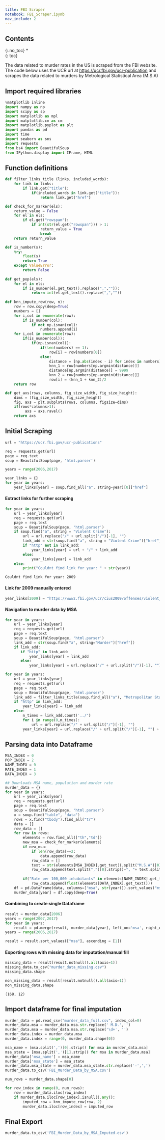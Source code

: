 ```yaml
---
title: FBI Scraper
notebook: FBI_Scraper.ipynb
nav_include: 2
---
```


## Contents
{:.no_toc}
*  
{: toc}


The data related to murder rates in the US is scraped from the FBI website. <br>The code below uses the UCR url at https://ucr.fbi.gov/ucr-publication and scrapes the data related to murders by Metrological Statistical Area (M.S.A)

## Import required libraries



```python
%matplotlib inline
import numpy as np
import scipy as sp
import matplotlib as mpl
import matplotlib.cm as cm
import matplotlib.pyplot as plt
import pandas as pd
import time
import seaborn as sns
import requests
from bs4 import BeautifulSoup
from IPython.display import IFrame, HTML
```


## Function definitions



```python
def filter_links_title (links, included_words):
    for link in links:
        if link.get("title"):
            if(included_words in link.get("title")):
                return link.get("href")

def check_for_marker(els):
    return_value = False
    for el in els:
        if el.get("rowspan"):
            if int(str(el.get("rowspan"))) > 1:
                return_value = True
                break
    return return_value

def is_number(s):
    try:
        float(s)
        return True
    except ValueError:
        return False
    
def get_pop(els):
    for el in els:
        if is_number(el.get_text().replace(",","")):
            return int(el.get_text().replace(",",""))
        
def knn_impute_row(row, n):
    row = row.copy(deep=True)
    numbers = []
    for i,col in enumerate(row):
        if is_number(col):
            if not np.isnan(col):
                numbers.append(i)
    for i,col in enumerate(row):
        if(is_number(col)):
            if(np.isnan(col)):
                if(len(numbers) == 1):
                    row[i] = row[numbers[0]]
                else:
                    distance = [np.abs(index - i) for index in numbers]
                    knn_1 = row[numbers[np.argmin(distance)]]
                    distance[np.argmin(distance)] = 9999
                    knn_2 = row[numbers[np.argmin(distance)]]
                    row[i] = (knn_1 + knn_2)/2
    return row

def get_axs(rows, columns, fig_size_width, fig_size_height):
    dims = (fig_size_width, fig_size_height)
    fig, axs = plt.subplots(rows, columns, figsize=dims)
    if(rows*columns>1):
         axs = axs.ravel()
    return axs
```


## Initial Scraping



```python
url = "https://ucr.fbi.gov/ucr-publications"
```




```python
req = requests.get(url)
page = req.text
soup = BeautifulSoup(page, 'html.parser')
```




```python
years = range(2006,2017)
```




```python
year_links = {}
for year in years:
    year_links[year] = soup.find_all("a", string=year)[0]["href"]
```


#### Extract links for further scraping



```python
for year in years:
    url = year_links[year]
    req = requests.get(url)
    page = req.text
    soup = BeautifulSoup(page, 'html.parser')
    if soup.find("a", string = "Violent Crime"):
        url = url.replace("/" + url.split("/")[-1], "")
        link_add = str(soup.find("a", string = "Violent Crime")["href"])
        if "http" not in link_add:
            year_links[year] = url + "/" + link_add
        else:
            year_links[year] = link_add
    else:
        print("Couldnt find link for year: " + str(year))
```


    Couldnt find link for year: 2009
    

#### Link for 2009 manually entered



```python
year_links[2009] = "https://www2.fbi.gov/ucr/cius2009/offenses/violent_crime/index.html"
```


#### Navigation to murder data by MSA



```python
for year in years:
    url = year_links[year]
    req = requests.get(url)
    page = req.text
    soup = BeautifulSoup(page, 'html.parser')
    link_add = str(soup.find("a", string="Murder")["href"])
    if link_add:
       if "http" in link_add:
           year_links[year] = link_add
       else:
           year_links[year] = url.replace("/" + url.split("/")[-1], "") + "/" +link_add
```




```python
for year in years:
    url = year_links[year]
    req = requests.get(url)
    page = req.text
    soup = BeautifulSoup(page, 'html.parser')
    link_add = filter_links_title(soup.find_all("a"), "Metropolitan Statistical Area")
    if "http" in link_add:
        year_links[year] = link_add
    else:
        n_times = link_add.count('../')
        for i in range(0,n_times):
            url = url.replace("/" + url.split("/")[-1], "")
        year_links[year] = url.replace("/" + url.split("/")[-1], "") + "/" + link_add.replace("../","")
```


## Parsing data into Dataframe



```python
MSA_INDEX = 0
POP_INDEX = 2
NAME_INDEX = 0
RATE_INDEX = 1
DATA_INDEX = 3
```




```python
## Downloads MSA name, population and murder rate
murder_data = {}
for year in years:
    url = year_links[year]
    req = requests.get(url)
    page = req.text
    soup = BeautifulSoup(page, 'html.parser')
    x = soup.find("table", "data")
    rows = x.find("tbody").find_all("tr")
    data = []
    row_data = []
    for row in rows:
        elements = row.find_all(["th","td"])
        new_msa = check_for_marker(elements)
        if new_msa:
            if len(row_data)==2:
                data.append(row_data)
            row_data = []
            text = str(elements[MSA_INDEX].get_text().split("M.S.A")[0])
            row_data.append(text.split(",")[0].strip()+", "+ text.split(",")[1].strip())
            
        if("Rate per 100,000 inhabitants" in elements[NAME_INDEX].get_text()):
            row_data.append(float(elements[DATA_INDEX].get_text()))
    df = pd.DataFrame(data, columns=["msa", str(year)]).sort_values("msa", ascending=[0])
    murder_data[year] = df.copy(deep=True)
```


#### Combining to create single Dataframe



```python
result = murder_data[2006]
years = range(2007,2017)
for year in years:
    result = pd.merge(result, murder_data[year], left_on='msa', right_on='msa', how='outer')
years = range(2006,2017)
```




```python
result = result.sort_values(["msa"], ascending = [1])
```


#### Exporting rows with missing data for imputation/manual fill



```python
missing_data = result[result.notnull().all(axis=1)]
missing_data.to_csv("murder_data_missing.csv")
missing_data.shape
```




```python
non_missing_data = result[result.notnull().all(axis=1)]
non_missing_data.shape
```





    (168, 12)



## Import dataframe for final imputation



```python
murder_data = pd.read_csv("murder_data_full.csv", index_col=0)
murder_data.msa = murder_data.msa.str.replace(' M.D.','')
murder_data.msa = murder_data.msa.str.replace('\d+', '')
murder_data.index = murder_data.msa
murder_data.index = range(0, murder_data.shape[0])

msa_name = [msa.split(',')[0].strip() for msa in murder_data.msa]
msa_state = [msa.split(',')[1].strip() for msa in murder_data.msa]
murder_data['msa_name'] = msa_name
murder_data['msa_state'] = msa_state
murder_data.msa_state = murder_data.msa_state.str.replace('-',',')
murder_data.to_csv('FBI_Murder_Data_by_MSA.csv')
```




```python
num_rows = murder_data.shape[0]
```




```python
for row_index in range(0, num_rows):
    row = murder_data.iloc[row_index]
    if murder_data.iloc[row_index].isnull().any():
        imputed_row = knn_impute_row(row, 2)
        murder_data.iloc[row_index] = imputed_row
```


## Final Export



```python
murder_data.to_csv('FBI_Murder_Data_by_MSA_Imputed.csv')
```

